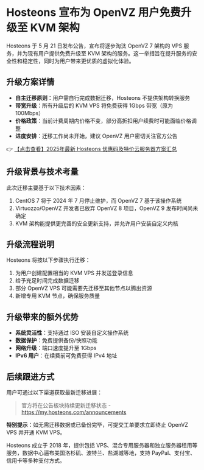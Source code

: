 # Hosteons 宣布为 OpenVZ 用户免费升级至 KVM 架构

Hosteons 于 5 月 21 日发布公告，宣布将逐步淘汰 OpenVZ 7 架构的 VPS 服务，并为现有用户提供免费升级至 KVM 架构的服务。这一举措旨在提升服务的安全性和稳定性，同时为用户带来更优质的虚拟化体验。

## 升级方案详情

- **自主迁移原则**：用户需自行完成数据迁移，Hosteons 不提供架构转换服务
- **带宽升级**：所有升级后的 KVM VPS 将免费获得 1Gbps 带宽（原为 100Mbps）
- **价格政策**：当前计费周期内价格不变，部分高折扣用户续费时可能面临价格调整
- **进度安排**：迁移工作尚未开始，建议 OpenVZ 用户密切关注官方公告

👉 [【点击查看】2025年最新 Hosteons 优惠码及特价云服务器方案汇总](https://bit.ly/hosteons)

## 升级背景与技术考量

此次迁移主要基于以下技术因素：

1. CentOS 7 将于 2024 年 7 月停止维护，而 OpenVZ 7 基于该操作系统
2. Virtuozzo/OpenVZ 开发者已放弃 OpenVZ 8 项目，OpenVZ 9 发布时间尚未确定
3. KVM 架构能提供更完善的安全更新支持，并允许用户安装自定义内核

## 升级流程说明

Hosteons 将按以下步骤执行迁移：

1. 为用户创建配置相当的 KVM VPS 并发送登录信息
2. 给予充足时间完成数据迁移
3. 部分 OpenVZ VPS 可能需要先迁移至其他节点以腾出资源
4. 新增专用 KVM 节点，确保服务质量

## 升级带来的额外优势

- **系统灵活性**：支持通过 ISO 安装自定义操作系统
- **数据保护**：免费提供备份/快照功能
- **网络升级**：端口速度提升至 1Gbps
- **IPv6 用户**：在续费前可免费获得 IPv4 地址

## 后续跟进方式

用户可通过以下渠道获取最新迁移进展：

> 官方将在公告板块持续更新迁移状态 - https://my.hosteons.com/announcements

**特别提示**：如无需迁移数据或已备份完毕，可提交工单要求立即终止 OpenVZ VPS 并开通 KVM VPS。

Hosteons 成立于 2018 年，提供包括 VPS、混合专用服务器和独立服务器租用等服务，数据中心遍布美国洛杉矶、波特兰、盐湖城等地，支持 PayPal、支付宝、信用卡等多种支付方式。